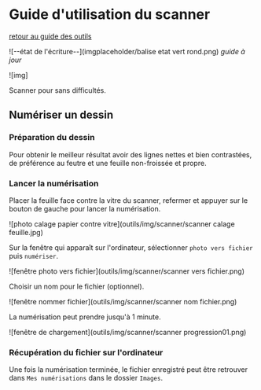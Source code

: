 # Guide d'utilisation du scanner

[retour au guide des outils](outils.md)

![--état de l'écriture--](imgplaceholder/balise etat vert rond.png) *guide à jour*

![img]

Scanner pour sans difficultés.

 

## Numériser un dessin

### Préparation du dessin

Pour  obtenir le meilleur résultat avoir des lignes nettes et bien  contrastées, de préférence au feutre et une feuille non-froissée et  propre.

### Lancer la numérisation

Placer la feuille face contre la vitre du scanner, refermer et appuyer sur le bouton de gauche pour lancer la numérisation.

![photo calage papier contre vitre](outils/img/scanner/scanner calage feuille.jpg)

 

Sur la fenêtre qui apparaît sur l'ordinateur, sélectionner `photo vers fichier` puis `numériser`.

![fenêtre photo vers fichier](outils/img/scanner/scanner vers fichier.png)

 

Choisir un nom pour le fichier (optionnel).

![fenêtre nommer fichier](outils/img/scanner/scanner nom fichier.png)

 

La numérisation peut prendre jusqu'à 1 minute.

![fenêtre de chargement](outils/img/scanner/scanner progression01.png)

 

### Récupération du fichier sur l'ordinateur

Une fois la numérisation terminée, le fichier enregistré peut être retrouver dans `Mes numérisations` dans le dossier `Images`.
